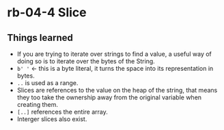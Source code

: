 # rb-04-4 Slice

## Things learned

- If you are trying to iterate over strings to find a
  value, a useful way of doing so is to iterate over the bytes
  of the String.
- `b' '` <- this is a byte literal, it turns the space into
  its representation in bytes.
- `..` is used as a range.
- Slices are references to the value on the heap of the string,
  that means they too take the ownership away from the original
  variable when creating them.
- `[..]` references the entire array.
- Interger slices also exist.
